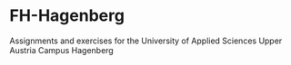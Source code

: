 # FH-Hagenberg
 Assignments and exercises for the University of Applied Sciences Upper Austria Campus Hagenberg
